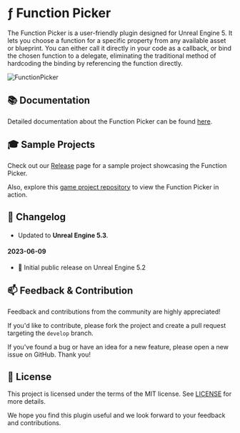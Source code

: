 # ƒ Function Picker

The Function Picker is a user-friendly plugin designed for Unreal Engine 5. It lets you choose a function for a specific property from any available asset or blueprint. You can either call it directly in your code as a callback, or bind the chosen function to a delegate, eliminating the traditional method of hardcoding the binding by referencing the function directly.

![FunctionPicker](https://github.com/JanSeliv/FunctionPicker/assets/20540872/6371cfb4-7e4e-4f4e-84e6-12eab9adb375)

## 📚 Documentation

Detailed documentation about the Function Picker can be found [here](https://docs.google.com/document/d/1OcSFNPq_ZU5jt3nuFPSXep7BEQu5bC2CMEpWwsUJhxY).

## 🎓 Sample Projects

Check out our [Release](https://github.com/JanSeliv/FunctionPicker/releases) page for a sample project showcasing the Function Picker.

Also, explore this [game project repository](https://github.com/JanSeliv/Bomber) to view the Function Picker in action.

## 📅 Changelog
####
- Updated to **Unreal Engine 5.3**.
#### 2023-06-09
- 🎉 Initial public release on Unreal Engine 5.2

## 📫 Feedback & Contribution

Feedback and contributions from the community are highly appreciated!

If you'd like to contribute, please fork the project and create a pull request targeting the `develop` branch.

If you've found a bug or have an idea for a new feature, please open a new issue on GitHub. Thank you!

## 📜 License

This project is licensed under the terms of the MIT license. See [LICENSE](LICENSE) for more details.

We hope you find this plugin useful and we look forward to your feedback and contributions.
